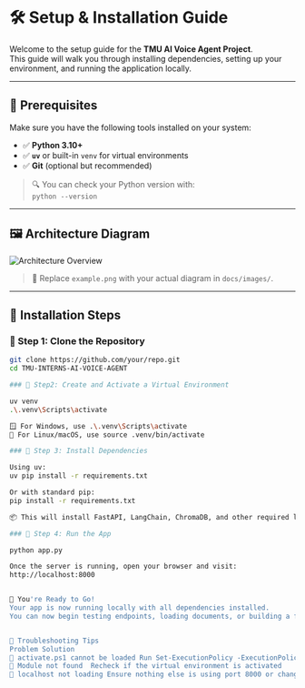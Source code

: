 # 🛠️ Setup & Installation Guide

Welcome to the setup guide for the **TMU AI Voice Agent Project**.  
This guide will walk you through installing dependencies, setting up your environment, and running the application locally.

---

## 🧩 Prerequisites

Make sure you have the following tools installed on your system:

- ✅ **Python 3.10+**
- ✅ **`uv`** or built-in `venv` for virtual environments
- ✅ **Git** (optional but recommended)

> 🔍 You can check your Python version with:  
> `python --version`

---

## 🖼️ Architecture Diagram

![Architecture Overview](images/example.png)

> 📌 Replace `example.png` with your actual diagram in `docs/images/`.

---

## 🔧 Installation Steps

### 🔹 Step 1: Clone the Repository

```bash
git clone https://github.com/your/repo.git
cd TMU-INTERNS-AI-VOICE-AGENT

### 🔹 Step2: Create and Activate a Virtual Environment

uv venv
.\.venv\Scripts\activate

🪟 For Windows, use .\.venv\Scripts\activate
🐧 For Linux/macOS, use source .venv/bin/activate

### 🔹 Step 3: Install Dependencies

Using uv:
uv pip install -r requirements.txt

Or with standard pip:
pip install -r requirements.txt

📦 This will install FastAPI, LangChain, ChromaDB, and other required libraries.

### 🔹 Step 4: Run the App

python app.py

Once the server is running, open your browser and visit:
http://localhost:8000


🚀 You're Ready to Go!
Your app is now running locally with all dependencies installed.
You can now begin testing endpoints, loading documents, or building a frontend for the voice agent.


🧪 Troubleshooting Tips
Problem	Solution
🔺 activate.ps1 cannot be loaded	Run Set-ExecutionPolicy -ExecutionPolicy RemoteSigned -Scope CurrentUser
🔺 Module not found	Recheck if the virtual environment is activated
🔺 localhost not loading	Ensure nothing else is using port 8000 or change the port in app.py